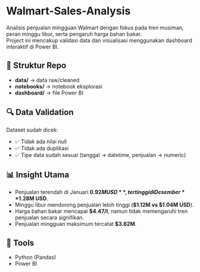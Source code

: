 # Walmart-Sales-Analysis
Analisis penjualan mingguan Walmart dengan fokus pada tren musiman, peran minggu libur, serta pengaruh harga bahan bakar.  
Project ini mencakup validasi data dan visualisasi menggunakan dashboard interaktif di Power BI.

## 📂 Struktur Repo
- **data/** → data raw/cleaned  
- **notebooks/** → notebook eksplorasi  
- **dashboard/** → file Power BI

## 🔍 Data Validation
Dataset sudah dicek:  
- ✅ Tidak ada nilai null  
- ✅ Tidak ada duplikasi  
- ✅ Tipe data sudah sesuai (tanggal → datetime, penjualan → numeric)

## 📊 Insight Utama
- Penjualan terendah di Januari **$0.92M USD**, tertinggi di Desember **$1.28M USD**.  
- Minggu libur mendorong penjualan lebih tinggi (**$1.12M vs $1.04M USD**).  
- Harga bahan bakar mencapai **$4.47/l**, namun tidak memengaruhi tren penjualan secara signifikan.  
- Penjualan mingguan maksimum tercatat **$3.82M**.  

## 📌 Tools
- Python (Pandas)  
- Power BI  
